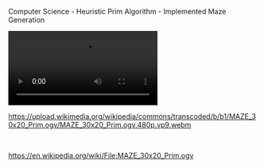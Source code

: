 Computer Science - Heuristic Prim Algorithm - Implemented Maze Generation

<video controls src="https://upload.wikimedia.org/wikipedia/commons/transcoded/b/b1/MAZE_30x20_Prim.ogv/MAZE_30x20_Prim.ogv.480p.vp9.webm" ></video>

<a href="https://upload.wikimedia.org/wikipedia/commons/transcoded/b/b1/MAZE_30x20_Prim.ogv/MAZE_30x20_Prim.ogv.480p.vp9.webm">https://upload.wikimedia.org/wikipedia/commons/transcoded/b/b1/MAZE_30x20_Prim.ogv/MAZE_30x20_Prim.ogv.480p.vp9.webm</a>

<br/>

<a href="https://en.wikipedia.org/wiki/File:MAZE_30x20_Prim.ogv">https://en.wikipedia.org/wiki/File:MAZE_30x20_Prim.ogv</a>
